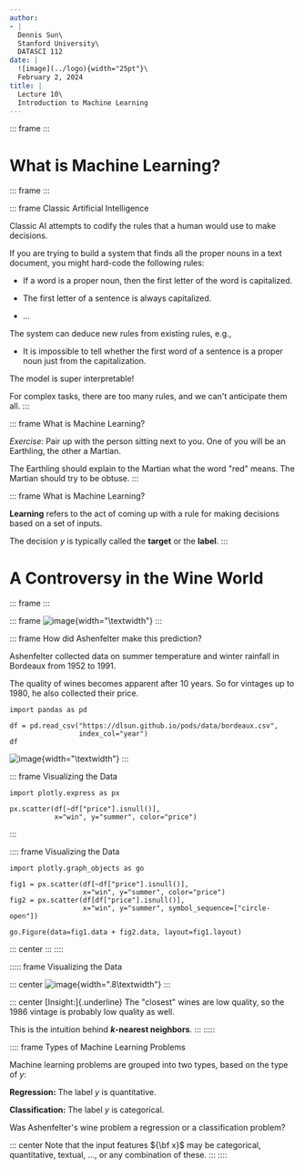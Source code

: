 ```yaml
---
author:
- |
  Dennis Sun\
  Stanford University\
  DATASCI 112
date: |
  ![image](../logo){width="25pt"}\
  February 2, 2024
title: |
  Lecture 10\
  Introduction to Machine Learning
---
```


::: frame
:::

# What is Machine Learning?

::: frame
:::

::: frame
Classic Artificial Intelligence

Classic AI attempts to codify the rules that a human would use to make
decisions.

If you are trying to build a system that finds all the proper nouns in a
text document, you might hard-code the following rules:

-   If a word is a proper noun, then the first letter of the word is
    capitalized.

-   The first letter of a sentence is always capitalized.

-   $...$

The system can deduce new rules from existing rules, e.g.,

-   It is impossible to tell whether the first word of a sentence is a
    proper noun just from the capitalization.

The model is super interpretable!

For complex tasks, there are too many rules, and we can't anticipate
them all.
:::

::: frame
What is Machine Learning?

*Exercise:* Pair up with the person sitting next to you. One of you will
be an Earthling, the other a Martian.

The Earthling should explain to the Martian what the word "red" means.
The Martian should try to be obtuse.
:::

::: frame
What is Machine Learning?

**Learning** refers to the act of coming up with a rule for making
decisions based on a set of inputs.

The decision $y$ is typically called the **target** or the **label**.
:::

# A Controversy in the Wine World

::: frame
:::

::: frame
![image](parker){width="\\textwidth"}
:::

::: frame
How did Ashenfelter make this prediction?

Ashenfelter collected data on summer temperature and winter rainfall in
Bordeaux from 1952 to 1991.

The quality of wines becomes apparent after 10 years. So for vintages up
to 1980, he also collected their price.

``` {.python bgcolor="gray" fontsize="\\scriptsize"}
import pandas as pd

df = pd.read_csv("https://dlsun.github.io/pods/data/bordeaux.csv",
                 index_col="year")
df
```

![image](bordeaux_data){width="\\textwidth"}
:::

::: frame
Visualizing the Data

``` {.python bgcolor="gray" fontsize="\\scriptsize"}
import plotly.express as px

px.scatter(df[~df["price"].isnull()],
           x="win", y="summer", color="price")
```
:::

:::: frame
Visualizing the Data

``` {.python bgcolor="gray" fontsize="\\scriptsize"}
import plotly.graph_objects as go

fig1 = px.scatter(df[~df["price"].isnull()],
                  x="win", y="summer", color="price")
fig2 = px.scatter(df[df["price"].isnull()],
                  x="win", y="summer", symbol_sequence=["circle-open"])

go.Figure(data=fig1.data + fig2.data, layout=fig1.layout)
```

::: center
:::
::::

::::: frame
Visualizing the Data

::: center
![image](bordeaux_scatter_with_neighbors){width=".8\\textwidth"}
:::

::: center
[Insight:]{.underline} The "closest" wines are low quality, so the 1986
vintage is probably low quality as well.

This is the intuition behind **$k$-nearest neighbors**.
:::
:::::

:::: frame
Types of Machine Learning Problems

Machine learning problems are grouped into two types, based on the type
of $y$:

**Regression:** The label $y$ is quantitative.

**Classification:** The label $y$ is categorical.

Was Ashenfelter's wine problem a regression or a classification problem?

::: center
Note that the input features ${\bf x}$ may be categorical, quantitative,
textual, \..., or any combination of these.
:::
::::
